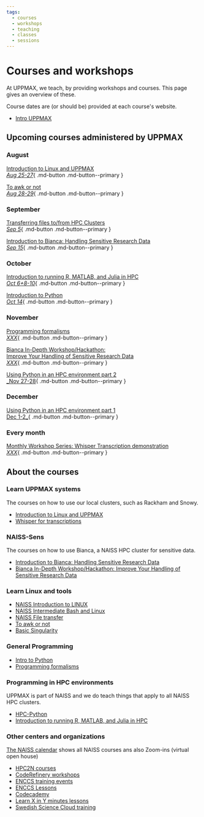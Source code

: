 ```yaml
---
tags:
  - courses
  - workshops
  - teaching
  - classes
  - sessions
---
```


# Courses and workshops

At UPPMAX, we teach, by providing workshops and courses.
This page gives an overview of these.

Course dates are (or should be) provided at each course's website.

- [Intro UPPMAX](uppmax_intro_course.md)

## Upcoming courses administered by UPPMAX

### August

[Introduction to Linux and UPPMAX <br> _Aug 25-27_](uppmax_intro_course.md){ .md-button .md-button--primary }

[To awk or not <br> _Aug 28-29_](https://pmitev.github.io/to-awk-or-not/){ .md-button .md-button--primary }

### September

[Transferring files to/from HPC Clusters <br> _Sep 5_](naiss_transfer.md){ .md-button .md-button--primary }

[Introduction to Bianca: Handling Sensitive Research Data <br> _Sep 15_](bianca_intro.md){ .md-button .md-button--primary }


### October

[Introduction to running R, MATLAB, and Julia in HPC <br> _Oct 6+8-10_](R_matlab_julia.md){ .md-button .md-button--primary }

[Introduction to Python <br> _Oct 14_](intro_to_python.md){ .md-button .md-button--primary }

### November

[Programming formalisms <br> _XXX_](programming_formalisms.md){ .md-button .md-button--primary }

[Bianca In-Depth Workshop/Hackathon: <br> Improve Your Handling of Sensitive Research Data <br> _XXX_](bianca_intermediate.md){ .md-button .md-button--primary }

[Using Python in an HPC environment part 2 <br> _Nov 27-28](hpc_python.md){ .md-button .md-button--primary }

### December

[Using Python in an HPC environment part 1 <br> Dec 1-2_](hpc_python.md){ .md-button .md-button--primary }


### Every month

[Monthly Workshop Series: Whisper Transcription demonstration <br> _XXX_](https://www.uu.se/en/centre/digital-humanities-and-social-sciences/events/archive/2025-04-10-monthly-workshop-series-whisper-transcription-demonstration){ .md-button .md-button--primary }


## About the courses

### Learn UPPMAX systems

The courses on how to use our local clusters,
such as Rackham and Snowy.

- [Introduction to Linux and UPPMAX](uppmax_intro_course.md)
- [Whisper for transcriptions](https://docs.uppmax.uu.se/software/whisper)


### NAISS-Sens

The courses on how to use Bianca,
a NAISS HPC cluster for sensitive data.

- [Introduction to Bianca: Handling Sensitive Research Data](bianca_intro.md)
- [Bianca In-Depth Workshop/Hackathon: Improve Your Handling of Sensitive Research Data](bianca_intermediate.md)

### Learn Linux and tools

- [NAISS Introduction to LINUX](https://www.hpc2n.umu.se/events/courses/2025/spring/2/linux-intro)
- [NAISS Intermediate Bash and Linux](https://www.hpc2n.umu.se/events/courses/2025/spring/intermediate-linux)
- [NAISS File transfer](naiss_transfer.md)
- [To awk or not](https://pmitev.github.io/to-awk-or-not/)
- [Basic Singularity](https://www.uu.se/en/centre/uppmax/study/courses-and-workshops/basic-singularity )

### General Programming

- [Intro to Python](intro_to_python.md)
- [Programming formalisms](programming_formalisms.md)


### Programming in HPC environments

UPPMAX is part of NAISS and we do teach things that apply
to all NAISS HPC clusters.

- [HPC-Python](https://docs.uppmax.uu.se/courses_workshops/hpc_python/)
- [Introduction to running R, MATLAB, and Julia in HPC](R_matlab_julia.md)

### Other centers and organizations

[The NAISS calendar](https://www.naiss.se/events/) shows all NAISS courses ans also Zoom-ins (virtual open house)


- [HPC2N courses](https://www.hpc2n.umu.se/events/courses)
- [CodeRefinery workshops](https://coderefinery.org/workshops/upcoming/)
- [ENCCS training events](https://enccs.se/events)
- [ENCCS Lessons](https://enccs.se/lessons/)
- [Codecademy](https://www.codecademy.com/)
- [Learn X in Y minutes lessons](https://learnxinyminutes.com)
- [Swedish Science Cloud training](https://github.com/SNICScienceCloud/technical-training)
